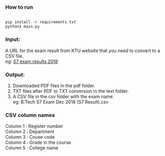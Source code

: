 ### How to run
```

pip install -r requirements.txt
python3 main.py

```

### Input:
A URL for the exam result from KTU website that you need to convert to a CSV file.  
eg: [S7 exam results 2018](https://ktu.edu.in/eu/res/viewExamResults.htm?type=Y8ZBNv%2BX3g0jDc1D71uSPGnLoYDc1PU9ntOC%2FO3gYdE%3D&examDefIdEnr=pJoFjPvjDnPZ3l8bD0YsASOeWjjdhrLmJlCm1IqZIHA%3D&publishId=FblF%2Bs1NwslZO00wrxm7kkSYfMqAi%2Fezke2lOpsNTY0%3D)


### Output:
1. Downloaded PDF files in the pdf folder.
2. TXT files after PDF to TXT conversion in the text folder.
3. A CSV file in the csv folder with the exam name.  
eg: B.Tech S7 Exam Dec 2018 (S7 Result).csv

### CSV column names
Column 1 : Register number  
Column 2 : Department  
Column 3 : Couse code  
Column 4 : Grade in the course  
Column 5 : College name  
